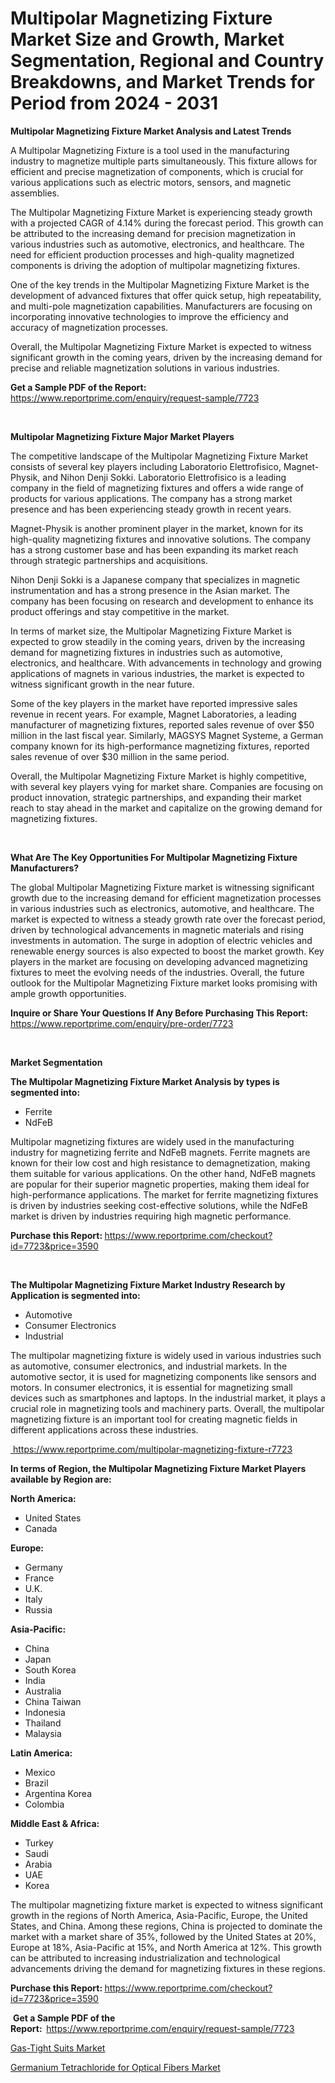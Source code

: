<p><h1>Multipolar Magnetizing Fixture Market Size and Growth, Market Segmentation, Regional and Country Breakdowns, and Market Trends for Period from 2024 -  2031</h1></p><p><strong>Multipolar Magnetizing Fixture Market Analysis and Latest Trends</strong></p>
<p><p>A Multipolar Magnetizing Fixture is a tool used in the manufacturing industry to magnetize multiple parts simultaneously. This fixture allows for efficient and precise magnetization of components, which is crucial for various applications such as electric motors, sensors, and magnetic assemblies.</p><p>The Multipolar Magnetizing Fixture Market is experiencing steady growth with a projected CAGR of 4.14% during the forecast period. This growth can be attributed to the increasing demand for precision magnetization in various industries such as automotive, electronics, and healthcare. The need for efficient production processes and high-quality magnetized components is driving the adoption of multipolar magnetizing fixtures.</p><p>One of the key trends in the Multipolar Magnetizing Fixture Market is the development of advanced fixtures that offer quick setup, high repeatability, and multi-pole magnetization capabilities. Manufacturers are focusing on incorporating innovative technologies to improve the efficiency and accuracy of magnetization processes.</p><p>Overall, the Multipolar Magnetizing Fixture Market is expected to witness significant growth in the coming years, driven by the increasing demand for precise and reliable magnetization solutions in various industries.</p></p>
<p><strong>Get a Sample PDF of the Report:&nbsp;</strong> <a href="https://www.reportprime.com/enquiry/request-sample/7723">https://www.reportprime.com/enquiry/request-sample/7723</a></p>
<p>&nbsp;</p>
<p><strong>Multipolar Magnetizing Fixture Major Market Players</strong></p>
<p><p>The competitive landscape of the Multipolar Magnetizing Fixture Market consists of several key players including Laboratorio Elettrofisico, Magnet-Physik, and Nihon Denji Sokki. Laboratorio Elettrofisico is a leading company in the field of magnetizing fixtures and offers a wide range of products for various applications. The company has a strong market presence and has been experiencing steady growth in recent years. </p><p>Magnet-Physik is another prominent player in the market, known for its high-quality magnetizing fixtures and innovative solutions. The company has a strong customer base and has been expanding its market reach through strategic partnerships and acquisitions.</p><p>Nihon Denji Sokki is a Japanese company that specializes in magnetic instrumentation and has a strong presence in the Asian market. The company has been focusing on research and development to enhance its product offerings and stay competitive in the market.</p><p>In terms of market size, the Multipolar Magnetizing Fixture Market is expected to grow steadily in the coming years, driven by the increasing demand for magnetizing fixtures in industries such as automotive, electronics, and healthcare. With advancements in technology and growing applications of magnets in various industries, the market is expected to witness significant growth in the near future.</p><p>Some of the key players in the market have reported impressive sales revenue in recent years. For example, Magnet Laboratories, a leading manufacturer of magnetizing fixtures, reported sales revenue of over $50 million in the last fiscal year. Similarly, MAGSYS Magnet Systeme, a German company known for its high-performance magnetizing fixtures, reported sales revenue of over $30 million in the same period.</p><p>Overall, the Multipolar Magnetizing Fixture Market is highly competitive, with several key players vying for market share. Companies are focusing on product innovation, strategic partnerships, and expanding their market reach to stay ahead in the market and capitalize on the growing demand for magnetizing fixtures.</p></p>
<p>&nbsp;</p>
<p><strong>What Are The Key Opportunities For Multipolar Magnetizing Fixture Manufacturers?</strong></p>
<p><p>The global Multipolar Magnetizing Fixture market is witnessing significant growth due to the increasing demand for efficient magnetization processes in various industries such as electronics, automotive, and healthcare. The market is expected to witness a steady growth rate over the forecast period, driven by technological advancements in magnetic materials and rising investments in automation. The surge in adoption of electric vehicles and renewable energy sources is also expected to boost the market growth. Key players in the market are focusing on developing advanced magnetizing fixtures to meet the evolving needs of the industries. Overall, the future outlook for the Multipolar Magnetizing Fixture market looks promising with ample growth opportunities.</p></p>
<p><strong>Inquire or Share Your Questions If Any Before Purchasing This Report:</strong> <a href="https://www.reportprime.com/enquiry/pre-order/7723">https://www.reportprime.com/enquiry/pre-order/7723</a></p>
<p>&nbsp;</p>
<p><strong>Market Segmentation</strong></p>
<p><strong>The Multipolar Magnetizing Fixture Market Analysis by types is segmented into:</strong></p>
<p><ul><li>Ferrite</li><li>NdFeB</li></ul></p>
<p><p>Multipolar magnetizing fixtures are widely used in the manufacturing industry for magnetizing ferrite and NdFeB magnets. Ferrite magnets are known for their low cost and high resistance to demagnetization, making them suitable for various applications. On the other hand, NdFeB magnets are popular for their superior magnetic properties, making them ideal for high-performance applications. The market for ferrite magnetizing fixtures is driven by industries seeking cost-effective solutions, while the NdFeB market is driven by industries requiring high magnetic performance.</p></p>
<p><strong>Purchase this Report:&nbsp;</strong><a href="https://www.reportprime.com/checkout?id=7723&price=3590">https://www.reportprime.com/checkout?id=7723&price=3590</a></p>
<p>&nbsp;</p>
<p><strong>The Multipolar Magnetizing Fixture Market Industry Research by Application is segmented into:</strong></p>
<p><ul><li>Automotive</li><li>Consumer Electronics</li><li>Industrial</li></ul></p>
<p><p>The multipolar magnetizing fixture is widely used in various industries such as automotive, consumer electronics, and industrial markets. In the automotive sector, it is used for magnetizing components like sensors and motors. In consumer electronics, it is essential for magnetizing small devices such as smartphones and laptops. In the industrial market, it plays a crucial role in magnetizing tools and machinery parts. Overall, the multipolar magnetizing fixture is an important tool for creating magnetic fields in different applications across these industries.</p></p>
<p><a href="https://www.reportprime.com/multipolar-magnetizing-fixture-r7723">&nbsp;https://www.reportprime.com/multipolar-magnetizing-fixture-r7723</a></p>
<p><strong>In terms of Region, the Multipolar Magnetizing Fixture Market Players available by Region are:</strong></p>
<p>
    <p> <strong> North America: </strong>
        <ul>
            <li>United States</li>
            <li>Canada</li>
        </ul>
        </p> 
    <p> <strong> Europe: </strong>
        <ul>
            <li>Germany</li>
            <li>France</li>
            <li>U.K.</li>
            <li>Italy</li>
            <li>Russia</li>
        </ul>
        </p> 
    <p> <strong> Asia-Pacific: </strong>
        <ul>
            <li>China</li>
            <li>Japan</li>
            <li>South Korea</li>
            <li>India</li>
            <li>Australia</li>
            <li>China Taiwan</li>
            <li>Indonesia</li>
            <li>Thailand</li>
            <li>Malaysia</li>
        </ul>
        </p> 
    <p> <strong> Latin America: </strong>
        <ul>
            <li>Mexico</li>
            <li>Brazil</li>
            <li>Argentina Korea</li>
            <li>Colombia</li>
        </ul>
        </p> 
    <p> <strong> Middle East & Africa: </strong>
        <ul>
            <li>Turkey</li>
            <li>Saudi</li>
            <li>Arabia</li>
            <li>UAE</li>
            <li>Korea</li>
        </ul>
    </p>
    </p>
<p><p>The multipolar magnetizing fixture market is expected to witness significant growth in the regions of North America, Asia-Pacific, Europe, the United States, and China. Among these regions, China is projected to dominate the market with a market share of 35%, followed by the United States at 20%, Europe at 18%, Asia-Pacific at 15%, and North America at 12%. This growth can be attributed to increasing industrialization and technological advancements driving the demand for magnetizing fixtures in these regions.</p></p>
<p><strong>Purchase this Report: </strong><a href="https://www.reportprime.com/checkout?id=7723&price=3590">https://www.reportprime.com/checkout?id=7723&price=3590</a></p>
<p>&nbsp;<strong>Get a Sample PDF of the Report:&nbsp;&nbsp;</strong><a href="https://www.reportprime.com/enquiry/request-sample/7723">https://www.reportprime.com/enquiry/request-sample/7723</a></p>
<p><strong></strong></p>
<p><p><a href="https://fuschia-pecorino-a6d.notion.site/Gas-Tight-Suits-Market-Analysis-and-Sze-Forecasted-for-period-from-2024-to-2031-72f10a184dc34c31a4c5406d773fc236">Gas-Tight Suits Market</a></p><p><a href="https://changeable-paste-463.notion.site/Germanium-Tetrachloride-for-Optical-Fibers-Market-Size-Market-Outlook-and-Market-Forecast-2024-to--603a75f8922a44b5bef21a582545943b">Germanium Tetrachloride for Optical Fibers Market</a></p></p>